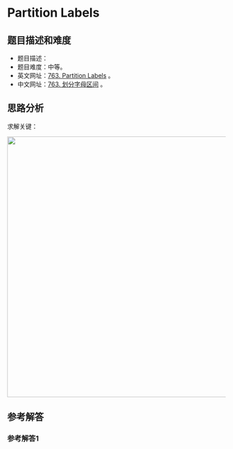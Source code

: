 # Partition Labels

## 题目描述和难度
+ 题目描述：
+ 题目难度：中等。
+ 英文网址：[763. Partition Labels](https://leetcode.com/problems/partition-labels/description/)  。
+ 中文网址：[763. 划分字母区间](https://leetcode-cn.com/problems/partition-labels/description/)  。
## 思路分析
求解关键：

<img src="https://liweiwei1419.github.io/images/leetcode-solution/" width="600">

## 参考解答
### 参考解答1

```java

```